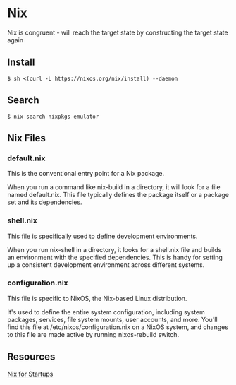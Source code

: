 # Nix

Nix is congruent - will reach the target state by constructing the target state again

## Install

```shell-session
$ sh <(curl -L https://nixos.org/nix/install) --daemon
```

## Search

```shell-session
$ nix search nixpkgs emulator
```

## Nix Files

### default.nix

This is the conventional entry point for a Nix package. 

When you run a command like nix-build in a directory, it will look for a file named default.nix. This file typically defines the package itself or a package set and its dependencies.

### shell.nix 

This file is specifically used to define development environments. 

When you run nix-shell in a directory, it looks for a shell.nix file and builds an environment with the specified dependencies. This is handy for setting up a consistent development environment across different systems.

### configuration.nix 

This file is specific to NixOS, the Nix-based Linux distribution. 

It's used to define the entire system configuration, including system packages, services, file system mounts, user accounts, and more. You'll find this file at /etc/nixos/configuration.nix on a NixOS system, and changes to this file are made active by running nixos-rebuild switch.

## Resources

[Nix for Startups](https://youtu.be/WJZgzwB3ziE?si=TuOnYWuScxds6vNL)
